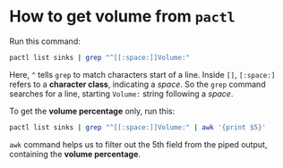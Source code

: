 # How to get volume from `pactl`

Run this command:
```bash
pactl list sinks | grep "^[[:space:]]Volume:"
```

Here, `^` tells `grep` to match characters start of a line. Inside `[]`, `[:space:]` refers to a **character class**,
indicating a *space*. So the `grep` command searches for a line, starting `Volume:` string following a *space*.

To get the **volume percentage** only, run this:
```bash
pactl list sinks | grep "^[[:space:]]Volume:" | awk '{print $5}'
```

`awk` command helps us to filter out the 5th field from the piped output, containing the **volume percentage**.
